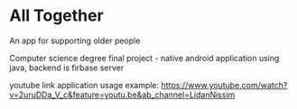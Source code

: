 # All Together
An app for supporting older people

Computer science degree final project - native android application using java, 
backend is firbase server

youtube link application usage example:
https://www.youtube.com/watch?v=2uruDDa_V_c&feature=youtu.be&ab_channel=LidanNissim
